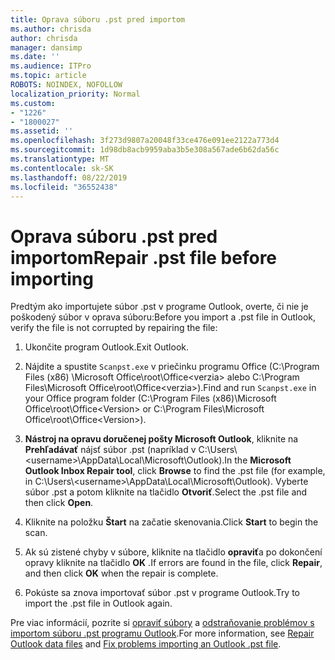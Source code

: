 ```yaml
---
title: Oprava súboru .pst pred importom
ms.author: chrisda
author: chrisda
manager: dansimp
ms.date: ''
ms.audience: ITPro
ms.topic: article
ROBOTS: NOINDEX, NOFOLLOW
localization_priority: Normal
ms.custom:
- "1226"
- "1800027"
ms.assetid: ''
ms.openlocfilehash: 3f273d9807a20048f33ce476e091ee2122a773d4
ms.sourcegitcommit: 1d98db8acb9959aba3b5e308a567ade6b62da56c
ms.translationtype: MT
ms.contentlocale: sk-SK
ms.lasthandoff: 08/22/2019
ms.locfileid: "36552438"
---
```

# <a name="repair-pst-file-before-importing"></a><span data-ttu-id="55ea7-102">Oprava súboru .pst pred importom</span><span class="sxs-lookup"><span data-stu-id="55ea7-102">Repair .pst file before importing</span></span>

<span data-ttu-id="55ea7-103">Predtým ako importujete súbor .pst v programe Outlook, overte, či nie je poškodený súbor v oprava súboru:</span><span class="sxs-lookup"><span data-stu-id="55ea7-103">Before you import a .pst file in Outlook, verify the file is not corrupted by repairing the file:</span></span>

1. <span data-ttu-id="55ea7-104">Ukončite program Outlook.</span><span class="sxs-lookup"><span data-stu-id="55ea7-104">Exit Outlook.</span></span>

2. <span data-ttu-id="55ea7-105">Nájdite a spustite `Scanpst.exe` v priečinku programu Office (C:\Program Files (x86) \Microsoft Office\root\Office\<verzia\> alebo C:\Program Files\Microsoft Office\root\Office\<verzia\>).</span><span class="sxs-lookup"><span data-stu-id="55ea7-105">Find and run `Scanpst.exe` in your Office program folder (C:\Program Files (x86)\Microsoft Office\root\Office\<Version\> or C:\Program Files\Microsoft Office\root\Office\<Version\>).</span></span>

3. <span data-ttu-id="55ea7-106">**Nástroj na opravu doručenej pošty Microsoft Outlook**, kliknite na **Prehľadávať** nájsť súbor .pst (napríklad v C:\Users\\<username\>\AppData\Local\Microsoft\Outlook).</span><span class="sxs-lookup"><span data-stu-id="55ea7-106">In the **Microsoft Outlook Inbox Repair tool**, click **Browse** to find the .pst file (for example, in C:\Users\\<username\>\AppData\Local\Microsoft\Outlook).</span></span> <span data-ttu-id="55ea7-107">Vyberte súbor .pst a potom kliknite na tlačidlo **Otvoriť**.</span><span class="sxs-lookup"><span data-stu-id="55ea7-107">Select the .pst file and then click **Open**.</span></span>

4. <span data-ttu-id="55ea7-108">Kliknite na položku **Štart** na začatie skenovania.</span><span class="sxs-lookup"><span data-stu-id="55ea7-108">Click **Start** to begin the scan.</span></span>

5. <span data-ttu-id="55ea7-109">Ak sú zistené chyby v súbore, kliknite na tlačidlo **opraviť**a po dokončení opravy kliknite na tlačidlo **OK** .</span><span class="sxs-lookup"><span data-stu-id="55ea7-109">If errors are found in the file, click **Repair**, and then click **OK** when the repair is complete.</span></span>

6. <span data-ttu-id="55ea7-110">Pokúste sa znova importovať súbor .pst v programe Outlook.</span><span class="sxs-lookup"><span data-stu-id="55ea7-110">Try to import the .pst file in Outlook again.</span></span>

<span data-ttu-id="55ea7-111">Pre viac informácií, pozrite si [opraviť súbory](https://support.office.com/article/25663bc3-11ec-4412-86c4-60458afc5253) a [odstraňovanie problémov s importom súboru .pst programu Outlook](https://support.office.com/article/2d2e50dc-5c36-4ab2-ab50-f1be733b3d6e).</span><span class="sxs-lookup"><span data-stu-id="55ea7-111">For more information, see [Repair Outlook data files](https://support.office.com/article/25663bc3-11ec-4412-86c4-60458afc5253) and [Fix problems importing an Outlook .pst file](https://support.office.com/article/2d2e50dc-5c36-4ab2-ab50-f1be733b3d6e).</span></span>
